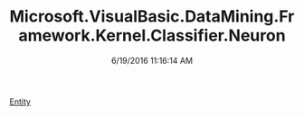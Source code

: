 ﻿---
title: Microsoft.VisualBasic.DataMining.Framework.Kernel.Classifier.Neuron
date: 6/19/2016 11:16:14 AM
---

[Entity](T-Microsoft.VisualBasic.DataMining.Framework.Kernel.Classifier.Neuron.Entity.html)
